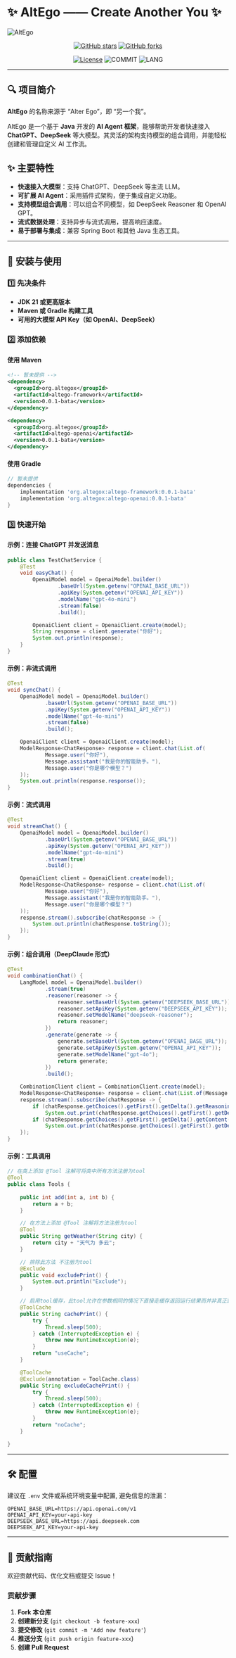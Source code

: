# ✨ AltEgo —— Create Another You ✨

![AltEgo](img/altego-title.jpg)
<div align="center">
  
[![GitHub stars](https://img.shields.io/github/stars/altegox/altego?style=social)](https://github.com/altegox/altego/stargazers)
[![GitHub forks](https://img.shields.io/github/forks/altegox/altego?style=social)](https://github.com/altegox/altego/network/members)

[![License](https://img.shields.io/github/license/altegox/altego)](LICENSE)
![COMMIT](https://img.shields.io/github/last-commit/altegox/altego?style=flat-square)
![LANG](https://img.shields.io/badge/language-Java-7F52FF?style=flat-square)

</div>

---

## 🔍 项目简介

**AltEgo** 的名称来源于 “Alter Ego”，即 “另一个我”。

AltEgo 是一个基于 **Java** 开发的 **AI Agent 框架**，能够帮助开发者快速接入 **ChatGPT、DeepSeek** 等大模型。其灵活的架构支持模型的组合调用，并能轻松创建和管理自定义 AI 工作流。

## ✨ 主要特性

- **快速接入大模型**：支持 ChatGPT、DeepSeek 等主流 LLM。
- **可扩展 AI Agent**：采用插件式架构，便于集成自定义功能。
- **支持模型组合调用**：可以组合不同模型，如 DeepSeek Reasoner 和 OpenAI GPT。
- **流式数据处理**：支持异步与流式调用，提高响应速度。
- **易于部署与集成**：兼容 Spring Boot 和其他 Java 生态工具。

---

## 🚀 安装与使用

### 1️⃣ 先决条件

- **JDK 21 或更高版本**
- **Maven 或 Gradle 构建工具**
- **可用的大模型 API Key（如 OpenAI、DeepSeek）**

### 2️⃣ 添加依赖

#### 使用 Maven
```xml
<!-- 暂未提供 -->
<dependency>
  <groupId>org.altegox</groupId>
  <artifactId>altego-framework</artifactId>
  <version>0.0.1-bata</version>
</dependency>

<dependency>
  <groupId>org.altegox</groupId>
  <artifactId>altego-openai</artifactId>
  <version>0.0.1-bata</version>
</dependency>
```

#### 使用 Gradle
```gradle
// 暂未提供
dependencies {
    implementation 'org.altegox:altego-framework:0.0.1-bata'
    implementation 'org.altegox:altego-openai:0.0.1-bata'
}
```

### 3️⃣ 快速开始

#### **示例：连接 ChatGPT 并发送消息**
```java
public class TestChatService {
    @Test
    void easyChat() {
        OpenaiModel model = OpenaiModel.builder()
                .baseUrl(System.getenv("OPENAI_BASE_URL"))
                .apiKey(System.getenv("OPENAI_API_KEY"))
                .modelName("gpt-4o-mini")
                .stream(false)
                .build();

        OpenaiClient client = OpenaiClient.create(model);
        String response = client.generate("你好");
        System.out.println(response);
    }
}
```

#### **示例：非流式调用**
```java
@Test
void syncChat() {
    OpenaiModel model = OpenaiModel.builder()
            .baseUrl(System.getenv("OPENAI_BASE_URL"))
            .apiKey(System.getenv("OPENAI_API_KEY"))
            .modelName("gpt-4o-mini")
            .stream(false)
            .build();

    OpenaiClient client = OpenaiClient.create(model);
    ModelResponse<ChatResponse> response = client.chat(List.of(
            Message.user("你好"),
            Message.assistant("我是你的智能助手。"),
            Message.user("你是哪个模型？")
    ));
    System.out.println(response.response());
}
```

#### **示例：流式调用**
```java
@Test
void streamChat() {
    OpenaiModel model = OpenaiModel.builder()
            .baseUrl(System.getenv("OPENAI_BASE_URL"))
            .apiKey(System.getenv("OPENAI_API_KEY"))
            .modelName("gpt-4o-mini")
            .stream(true)
            .build();

    OpenaiClient client = OpenaiClient.create(model);
    ModelResponse<ChatResponse> response = client.chat(List.of(
            Message.user("你好"),
            Message.assistant("我是你的智能助手。"),
            Message.user("你是哪个模型？")
    ));
    response.stream().subscribe(chatResponse -> {
        System.out.println(chatResponse.toString());
    });
}
```

#### **示例：组合调用（DeepClaude 形式）**
```java
@Test
void combinationChat() {
    LangModel model = OpenaiModel.builder()
            .stream(true)
            .reasoner(reasoner -> {
                reasoner.setBaseUrl(System.getenv("DEEPSEEK_BASE_URL"));
                reasoner.setApiKey(System.getenv("DEEPSEEK_API_KEY"));
                reasoner.setModelName("deepseek-reasoner");
                return reasoner;
            })
            .generate(generate -> {
                generate.setBaseUrl(System.getenv("OPENAI_BASE_URL"));
                generate.setApiKey(System.getenv("OPENAI_API_KEY"));
                generate.setModelName("gpt-4o");
                return generate;
            })
            .build();

    CombinationClient client = CombinationClient.create(model);
    ModelResponse<ChatResponse> response = client.chat(List.of(Message.user("0.9和0.11哪个更大？")));
    response.stream().subscribe(chatResponse -> {
        if (chatResponse.getChoices().getFirst().getDelta().getReasoningContent() != null)
            System.out.print(chatResponse.getChoices().getFirst().getDelta().getReasoningContent());
        if (chatResponse.getChoices().getFirst().getDelta().getContent() != null)
            System.out.print(chatResponse.getChoices().getFirst().getDelta().getContent());
    });
}
```

#### **示例：工具调用**
```java
// 在类上添加 @Tool 注解可将类中所有方法注册为tool
@Tool
public class Tools {
    
    public int add(int a, int b) {
        return a + b;
    }

    // 在方法上添加 @Tool 注解将方法注册为tool
    @Tool
    public String getWeather(String city) {
        return city + "天气为 多云";
    }

    // 排除此方法 不注册为tool
    @Exclude
    public void excludePrint() {
        System.out.println("Exclude");
    }

    // 启用tool缓存，此tool允许在参数相同的情况下直接走缓存返回运行结果而并非真正运行
    @ToolCache
    public String cachePrint() {
        try {
            Thread.sleep(500);
        } catch (InterruptedException e) {
            throw new RuntimeException(e);
        }
        return "useCache";
    }

    @ToolCache
    @Exclude(annotation = ToolCache.class)
    public String excludeCachePrint() {
        try {
            Thread.sleep(500);
        } catch (InterruptedException e) {
            throw new RuntimeException(e);
        }
        return "noCache";
    }

}
```

---

## 🛠️ 配置

建议在 `.env` 文件或系统环境变量中配置, 避免信息的泄漏：

```env
OPENAI_BASE_URL=https://api.openai.com/v1
OPENAI_API_KEY=your-api-key
DEEPSEEK_BASE_URL=https://api.deepseek.com
DEEPSEEK_API_KEY=your-api-key
```

---

## 🤝 贡献指南

欢迎贡献代码、优化文档或提交 Issue！

### 贡献步骤
1. **Fork 本仓库**
2. **创建新分支** (`git checkout -b feature-xxx`)
3. **提交修改** (`git commit -m 'Add new feature'`)
4. **推送分支** (`git push origin feature-xxx`)
5. **创建 Pull Request**
